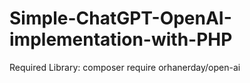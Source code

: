 # Simple-ChatGPT-OpenAI-implementation-with-PHP

Required Library:
composer require orhanerday/open-ai
